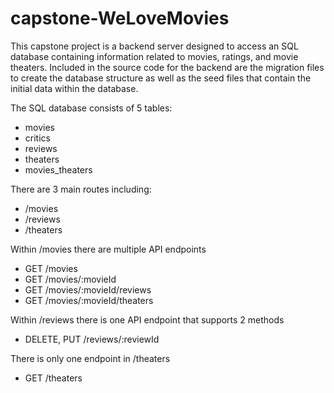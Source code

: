 # capstone-WeLoveMovies

This capstone project is a backend server designed to access an SQL database containing information related to movies, ratings, and movie theaters.
Included in the source code for the backend are the migration files to create the database structure as well as the seed files that contain the initial data within the database.

The SQL database consists of 5 tables:
  - movies
  - critics
  - reviews
  - theaters
  - movies_theaters

There are 3 main routes including:
  - /movies
  - /reviews
  - /theaters
  
Within /movies there are multiple API endpoints
  - GET /movies
  - GET /movies/:movieId
  - GET /movies/:movieId/reviews
  - GET /movies/:movieId/theaters
  
Within /reviews there is one API endpoint that supports 2 methods
  - DELETE, PUT /reviews/:reviewId

There is only one endpoint in /theaters
  - GET /theaters
